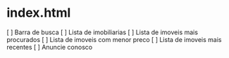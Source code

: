 
# index.html

[ ] Barra de busca
[ ] Lista de imobiliarias
[ ] Lista de imoveis mais procurados
[ ] Lista de imoveis com menor preco
[ ] Lista de imoveis mais recentes
[ ] Anuncie conosco
